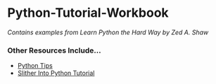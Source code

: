 # Python-Tutorial-Workbook
*Contains examples from Learn Python the Hard Way by Zed A. Shaw*

### Other Resources Include... 
* [Python Tips](http://book.pythontips.com/en/latest/index.html)
* [Slither Into Python Tutorial](https://www.slitherintopython.com/)
